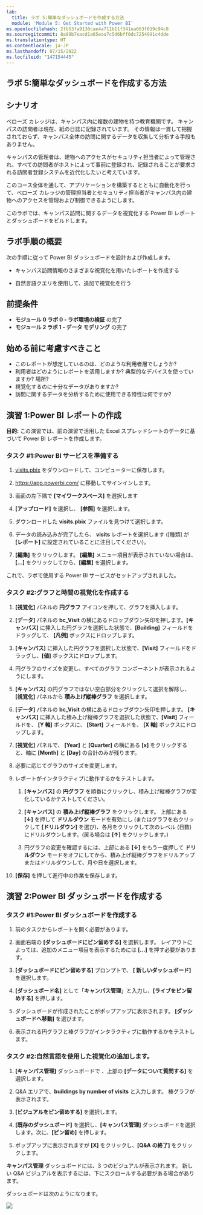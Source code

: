```yaml
---
lab:
  title: ラボ 5:簡単なダッシュボードを作成する方法
  module: 'Module 5: Get Started with Power BI'
ms.openlocfilehash: 2fb53fa9130cae4a711b11f341ea663f019c94c8
ms.sourcegitcommit: 8a89b7eacd1a65eaa7c5d6bff0dc7254991c4dde
ms.translationtype: HT
ms.contentlocale: ja-JP
ms.lasthandoff: 07/15/2022
ms.locfileid: "147154445"
---
```

## <a name="lab-5-how-to-build-a-simple-dashboard"></a>ラボ 5:簡単なダッシュボードを作成する方法

## <a name="scenario"></a>シナリオ

ベローズ カレッジは、キャンパス内に複数の建物を持つ教育機関です。 キャンパスの訪問者は現在、紙の日誌に記録されています。 その情報は一貫して把握されておらず、キャンパス全体の訪問に関するデータを収集して分析する手段もありません。

キャンパスの管理者は、建物へのアクセスがセキュリティ担当者によって管理され、すべての訪問者がホストによって事前に登録され、記録されることが要求される訪問者登録システムを近代化したいと考えています。

このコース全体を通して、アプリケーションを構築するとともに自動化を行って、ベローズ カレッジの管理担当者とセキュリティ担当者がキャンパス内の建物へのアクセスを管理および制御できるようにします。

このラボでは、キャンパス訪問に関するデータを視覚化する Power BI レポートとダッシュボードをビルドします。

## <a name="high-level-lab-steps"></a>ラボ手順の概要

次の手順に従って Power BI ダッシュボードを設計および作成します。

-   キャンパス訪問情報のさまざまな視覚化を用いたレポートを作成する

-   自然言語クエリを使用して、追加で視覚化を行う

## <a name="prerequisites"></a>前提条件

- **モジュール 0 ラボ 0 - ラボ環境の検証** の完了
- **モジュール 2 ラボ 1 - データ モデリング** の完了

## <a name="things-to-consider-before-you-begin"></a>始める前に考慮すべきこと

-   このレポートが想定しているのは、どのような利用者層でしょうか?
-   利用者はどのようにレポートを活用しますか? 典型的なデバイスを使っていますか? 場所?
-   視覚化するのに十分なデータがありますか?
-   訪問に関するデータを分析するために使用できる特性は何ですか?

## <a name="exercise-1-create-power-bi-report"></a>演習 1:Power BI レポートの作成

**目的:** この演習では、前の演習で活用した Excel スプレッドシートのデータに基づいて Power BI レポートを作成します。

### <a name="task-1-prepare-power-bi-service"></a>タスク \#1:Power BI サービスを準備する

1.  [visits.pbix](https://github.com/MicrosoftLearning/PL-900-Microsoft-Power-Platform-Fundamentals/raw/master/Allfiles/visits.pbix) をダウンロードして、コンピューターに保存します。

2.  <https://app.powerbi.com/> に移動してサインインします。

3.  画面の左下隅で **[マイワークスペース]** を選択します

4.  **[アップロード]** を選択し、 **[参照]** を選択します。

6.  ダウンロードした **visits.pbix** ファイルを見つけて選択します。

7.  データの読み込みが完了したら、 **visits** レポートを選択します ([種類] が **[レポート]** に設定されていることに注目してください)。

8.  **[編集]** をクリックします。 **[編集]** メニュー項目が表示されていない場合は、**[...]** をクリックしてから、**[編集]** を選択します。

これで、ラボで使用する Power BI サービスがセットアップされました。

### <a name="task-2-create-chart-and-time-visualizations"></a>タスク \#2:グラフと時間の視覚化を作成する

1.  **[視覚化]** パネルの **円グラフ** アイコンを押して、グラフを挿入します。

2.  **[データ]** パネルの **bc_Visit** の横にあるドロップダウン矢印を押します。**[キャンバス]** に挿入した円グラフを選択した状態で、**[Building]** フィールドをドラッグして、 **[凡例]** ボックスにドロップします。

3.  **[キャンバス]** に挿入した円グラフを選択した状態で、**[Visit]** フィールドをドラッグし、**[値]** ボックスにドロップします。

4.  円グラフのサイズを変更し、すべてのグラフ コンポーネントが表示されるようにします。

5.  **[キャンバス]** の円グラフではない空白部分をクリックして選択を解除し、**[視覚化]** パネルから **積み上げ縦棒グラフ** を選択します。

6.  **[データ]** パネルの **bc_Visit** の横にあるドロップダウン矢印を押します。 **[キャンバス]** に挿入した積み上げ縦棒グラフを選択した状態で、**[Visit]** フィールドを、 **[Y 軸]** ボックスに、 **[Start]** フィールドを、 **[X 軸]** ボックスにドロップします。

8.  **[視覚化]** パネルで、 **[Year]** と **[Quarter]** の横にある **[x]** をクリックすると、軸に **[Month]** と **[Day]** の合計のみが残ります。

9.  必要に応じてグラフのサイズを変更します。

10. レポートがインタラクティブに動作するかをテストします。

    1.  **[キャンバス]** の **円グラフ** を順番にクリックし、積み上げ縦棒グラフが変化しているかテストしてください。

    2.  **[キャンバス]** の **積み上げ縦棒グラフ** をクリックします。 上部にある **[↓]** を押して **ドリルダウン** モードを有効にし (またはグラフを右クリックして **[ドリルダウン]** を選び)、各月をクリックして次のレベル (日数) にドリルダウンします。(戻る場合は **[↑]** をクリックします。)

    3.  円グラフの変更を確認するには、上部にある **[↓]** をもう一度押して **ドリルダウン** モードをオフにしてから、積み上げ縦棒グラフをドリルアップまたはドリルダウンして、月や日を選択します。

11. **[保存]** を押して進行中の作業を保存します。

## <a name="exercise-2-create-power-bi-dashboard"></a>演習 2:Power BI ダッシュボードを作成する

### <a name="task-1-create-power-bi-dashboard"></a>タスク \#1:Power BI ダッシュボードを作成する

1.  前のタスクからレポートを開く必要があります。

2.  画面右端の **[ダッシュボードにピン留めする]** を選択します。 レイアウトによっては、追加のメニュー項目を表示するためには **[...]** を押す必要があります。

3.  **[ダッシュボードにピン留めする]** プロンプトで、 **[ 新しいダッシュボード]** を選択します。

4.  **[ダッシュボード名]** として「**キャンパス管理**」と入力し、**[ライブをピン留めする]** を押します。

5.  ダッシュボードが作成されたことがポップアップに表示されます。 **[ダッシュボードへ移動]** を選びます。

6.  表示される円グラフと棒グラフがインタラクティブに動作するかをテストします。

### <a name="task-2-add-visualizations-using-natural-language"></a>タスク \#2:自然言語を使用した視覚化の追加します。

1.  **[キャンパス管理]** ダッシュボードで 、上部の **[データについて質問する]** を選択します。

2.  Q&A エリアで、**buildings by number of visits** と入力します。 棒グラフが表示されます。

3.  **[ビジュアルをピン留めする]** を選択します。

4.  **[既存のダッシュボード]** を選択し、**[キャンパス管理]** ダッシュボードを選択します。次に、**[ピン留め]** を押します。

5.  ポップアップに表示されますが **[X]** をクリックし、**[Q&A の終了]** をクリックします。

**キャンパス管理** ダッシュボードには、3 つのビジュアルが表示されます。 新しい Q&A ビジュアルを表示するには、下にスクロールする必要がある場合があります。

ダッシュボードは次のようになります。

![](media/5-powerbi-result.png)